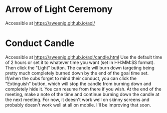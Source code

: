 # Arrow of Light Ceremony
Accessible at https://sweenig.github.io/aol/

# Conduct Candle
Accessible at https://sweenig.github.io/aol/candle.html
Use the default time of 2 hours or set it to whatever time you want (set in HH:MM:SS format). Then click the "Light" button. The candle will burn down targeting being pretty much completely burned down by the end of the goal time set. If/when the cubs forget to mind their conduct, you can click the "Extinguish" button, which will stop the candle from burning down and completely hide it. You can resume from there if you wish. At the end of the meeting, make a note of the time and continue burning down the candle at the next meeting.
For now, it doesn't work well on skinny screens and probably doesn't work well at all on mobile. I'll be improving that soon.
